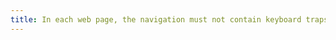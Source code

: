 ```yaml
---
title: In each web page, the navigation must not contain keyboard traps. Is this rule respected?
---
```

